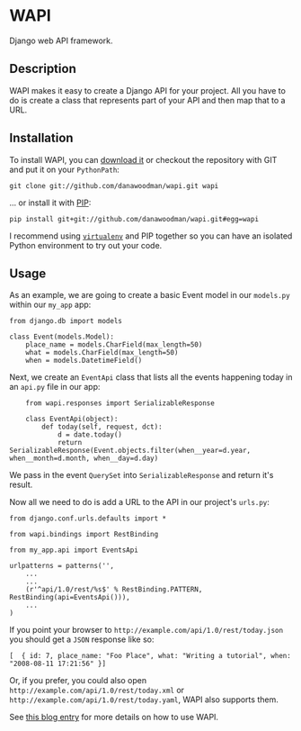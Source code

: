 # WAPI

Django web API framework.

## Description

WAPI makes it easy to create a Django API for your project. All you have to do is create a class that represents part of your API and then map that to a URL.

## Installation

To install WAPI, you can [download it](https://github.com/danawoodman/wapi) or checkout the repository with GIT and put it on your `PythonPath`:

    git clone git://github.com/danawoodman/wapi.git wapi

... or install it with [PIP](http://pip.openplans.org/):

    pip install git+git://github.com/danawoodman/wapi.git#egg=wapi

I recommend using [`virtualenv`](http://pypi.python.org/pypi/virtualenv) and PIP together so you can have an isolated Python environment to try out your code.

## Usage

As an example, we are going to create a basic Event model in our `models.py` within our `my_app` app:

    from django.db import models
    
    class Event(models.Model):
        place_name = models.CharField(max_length=50)
        what = models.CharField(max_length=50)
        when = models.DatetimeField()

Next, we create an `EventApi` class that lists all the events happening today in an `api.py` file in our app:

        from wapi.responses import SerializableResponse

        class EventApi(object):
            def today(self, request, dct):
                d = date.today()
                return SerializableResponse(Event.objects.filter(when__year=d.year, when__month=d.month, when__day=d.day)
    
We pass in the event `QuerySet` into `SerializableResponse` and return it's result.

Now all we need to do is add a URL to the API in our project's `urls.py`:

    from django.conf.urls.defaults import *
    
    from wapi.bindings import RestBinding
    
    from my_app.api import EventsApi

    urlpatterns = patterns('',
        ...
        ...
        (r'^api/1.0/rest/%s$' % RestBinding.PATTERN, RestBinding(api=EventsApi())),
        ...
    )

If you point your browser to `http://example.com/api/1.0/rest/today.json` you should get a `JSON` response like so:

    [  { id: 7, place_name: "Foo Place", what: "Writing a tutorial", when: "2008-08-11 17:21:56" }]

Or, if you prefer, you could also open `http://example.com/api/1.0/rest/today.xml` or `http://example.com/api/1.0/rest/today.yaml`, WAPI also supports them. 


See [this blog entry](http://fi.am/entry/building-a-website-api-with-django-part-1-api-func/) for more details on how to use WAPI.
